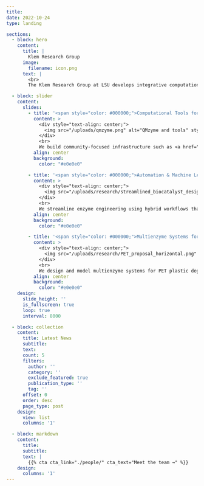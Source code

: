 ```yaml
---
title:
date: 2022-10-24
type: landing

sections:
  - block: hero
    content:
      title: |
        Klem Research Group
      image:
        filename: icon.png
      text: |
        <br>
        The Klem Research Group at LSU develops integrative computational models to understand and exploit enzyme function. We combine quantum mechanics, molecular dynamics, and machine learning to address challenges in medicine and sustainability.

  - block: slider
    content:
      slides:
        - title: '<span style="color: #000000;">Computational Tools for Enzyme Modeling</span>'
          content: >
            <div style="text-align: center;">
              <img src="/uploads/qmzyme.png" alt="QMzyme and tools" style="width: 30%; margin: 1em auto;">
            </div>
            <br>
            We build community-focused infrastructure such as <a href="https://qmzyme.readthedocs.io/en/latest/" target="_blank"><strong>QMzyme</strong></a> to automate quantum mechanical enzyme modeling. Our work integrates high-fidelity QM/MM and MD workflows to uncover catalytic mechanisms, electrostatic features, and structural determinants of activity in systems like β-lactamases.
          align: center
          background:
            color: "#e0e0e0"

        - title: '<span style="color: #000000;">Automation & Machine Learning for Biocatalyst Design</span>'
          content: >
            <div style="text-align: center;">
              <img src="/uploads/research/streamlined_biocatalyst_design.png" alt="Biocatalyst ML" style="width: 30%; margin: 1em auto;">
            </div>
            <br>
            We streamline enzyme engineering using hybrid workflows that combine QM/MM simulations with machine learning-guided predictions. Our models help identify reactive conformations, prioritize mutations, and accelerate optimization campaigns for novel biocatalysts.
          align: center
          background:
            color: "#e0e0e0"

        - title: '<span style="color: #000000;">Multienzyme Systems for Plastic Degradation</span>'
          content: >
            <div style="text-align: center;">
              <img src="/uploads/research/PET_proposal_horizontal.png" alt="Multienzyme PETase" style="width: 100%; margin: 1em auto;">
            </div>
            <br>
            We design and model multienzyme systems for PET plastic degradation, uncovering catalytic mechanisms and structural dynamics to guide the engineering of efficient depolymerization pathways. Our work contributes to sustainable biocatalysis and plastic recycling innovation.
          align: center
          background:
            color: "#e0e0e0"
    design:
      slide_height: ''
      is_fullscreen: true
      loop: true
      interval: 8000

  - block: collection
    content:
      title: Latest News
      subtitle:
      text:
      count: 5
      filters:
        author: ''
        category: ''
        exclude_featured: true
        publication_type: ''
        tag: ''
      offset: 0
      order: desc
      page_type: post
    design:
      view: list
      columns: '1'

  - block: markdown
    content:
      title:
      subtitle:
      text: |
        {{% cta cta_link="./people/" cta_text="Meet the team →" %}}
    design:
      columns: '1'
---
```


